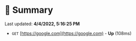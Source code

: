 # 📖 Summary
Last updated: **4/4/2022, 5:16:25 PM**

- `GET` [https://google.com](https://google.com) - **Up** (108ms)

